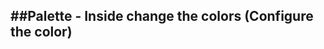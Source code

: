 ## ##Palette - Inside change the colors (Configure the color)

<!-- Setting color theme configuration -->

<!-- Setting the fonts configuration -->

<!-- Setting up Emojis -->

<!-- Setting logos and images (we can use assets and point to the assets location) -->

<!-- Setting Code blocks -->

<!-- Setting Content Tabs setup -->

<!-- Setting Callouts setup -->

<!-- Setting Diagrams -->

<!-- Setting up footer   -->

<!-- Publish and deployement -->
